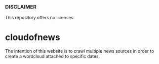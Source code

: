 ### DISCLAIMER

This repository offers no licenses

# cloudofnews

The intention of this website is to crawl multiple news sources in order to create a wordcloud attached to specific dates.
